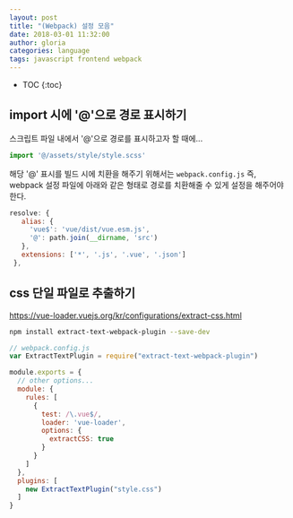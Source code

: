 ```yaml
---
layout: post
title: "(Webpack) 설정 모음"
date: 2018-03-01 11:32:00
author: gloria
categories: language
tags: javascript frontend webpack
---
```


* TOC
{:toc}

## import 시에 '@'으로 경로 표시하기
스크립트 파일 내에서 '@'으로 경로를 표시하고자 할 때에...
```javascript
import '@/assets/style/style.scss'
```

해당 '@' 표시를 빌드 시에 치환을 해주기 위해서는 `webpack.config.js`
즉, webpack 설정 파일에 아래와 같은 형태로 경로를 치환해줄 수 있게 설정을 해주어야 한다.
```javascript
resolve: {
   alias: {
     'vue$': 'vue/dist/vue.esm.js',
     '@': path.join(__dirname, 'src')
   },
   extensions: ['*', '.js', '.vue', '.json']
 },
```

## css 단일 파일로 추출하기
https://vue-loader.vuejs.org/kr/configurations/extract-css.html

```sh
npm install extract-text-webpack-plugin --save-dev
```

```javascript
// webpack.config.js
var ExtractTextPlugin = require("extract-text-webpack-plugin")

module.exports = {
  // other options...
  module: {
    rules: [
      {
        test: /\.vue$/,
        loader: 'vue-loader',
        options: {
          extractCSS: true
        }
      }
    ]
  },
  plugins: [
    new ExtractTextPlugin("style.css")
  ]
}
```
